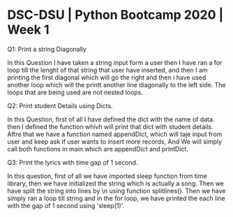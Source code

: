 # DSC-DSU | Python Bootcamp 2020 | Week 1


Q1: Print a string Diagonally

In this Question I have taken a string input form a user then I have ran a for loop till the lenght of that string that user have inserted, and then I am printing the first diagonal  which will go the right and then i have used another loop which will the printt another line diagonally to the left side. The loops that are being used are not nested loops.

Q2: Print student Details using Dicts.

In this Question, first of all I have defined the dict with the name of data. then I defined the function whivh will print that dict with student details. Aftre that we have a function named appendDict, which will taje input from user and keep ask if user wants to insert more records, And We will simply call both functions in main which are appendDict and printDict.

Q3:  Print the lyrics with time gap of 1 second.

In this question, first of all we have imported sleep function from time library, then we have initialized the string which is actually a song. Then we have split the string into lines by \n using function splitlines(). Then we have simply ran a loop till string and in the for loop, we have printed the each line with the gap of 1 second using 'sleep(1)'.

